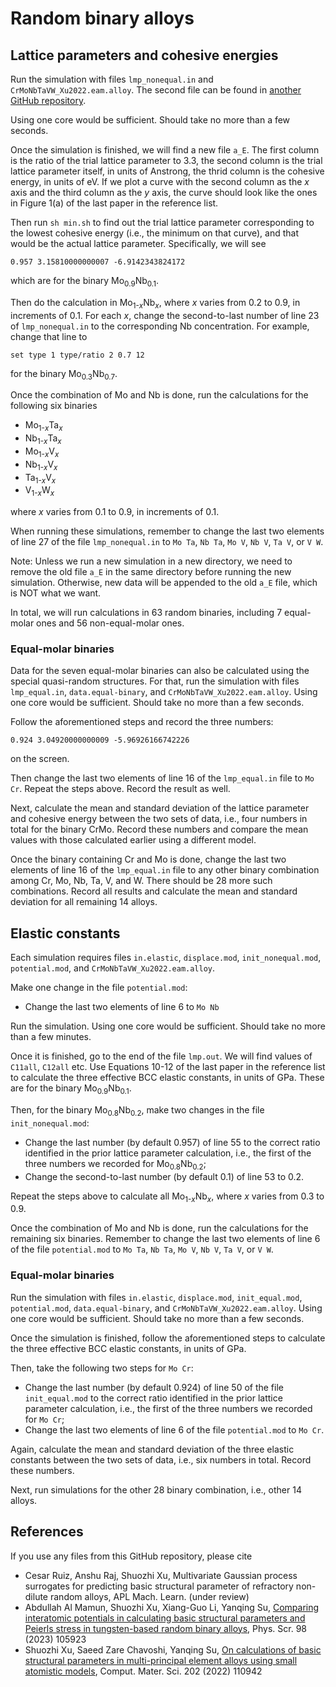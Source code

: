 # Random binary alloys

## Lattice parameters and cohesive energies

Run the simulation with files `lmp_nonequal.in` and `CrMoNbTaVW_Xu2022.eam.alloy`. The second file can be found in [another GitHub repository](https://github.com/shuozhixu/CMS_2022).

Using one core would be sufficient. Should take no more than a few seconds.

Once the simulation is finished, we will find a new file `a_E`. The first column is the ratio of the trial lattice parameter to 3.3, the second column is the trial lattice parameter itself, in units of Anstrong, the thrid column is the cohesive energy, in units of eV. If we plot a curve with the second column as the _x_ axis and the third column as the _y_ axis, the curve should look like the ones in Figure 1(a) of the last paper in the reference list.

Then run `sh min.sh` to find out the trial lattice parameter corresponding to the lowest cohesive energy (i.e., the minimum on that curve), and that would be the actual lattice parameter. Specifically, we will see
	
	0.957 3.15810000000007 -6.9142343824172

which are for the binary Mo<sub>0.9</sub>Nb<sub>0.1</sub>.

Then do the calculation in Mo<sub>1-_x_</sub>Nb<sub>_x_</sub>, where _x_ varies from 0.2 to 0.9, in increments of 0.1. For each _x_, change the second-to-last number of line 23 of `lmp_nonequal.in` to the corresponding Nb concentration. For example, change that line to

	set type 1 type/ratio 2 0.7 12

for the binary Mo<sub>0.3</sub>Nb<sub>0.7</sub>.

Once the combination of Mo and Nb is done, run the calculations for the following six binaries

- Mo<sub>1-_x_</sub>Ta<sub>_x_</sub>
- Nb<sub>1-_x_</sub>Ta<sub>_x_</sub>
- Mo<sub>1-_x_</sub>V<sub>_x_</sub>
- Nb<sub>1-_x_</sub>V<sub>_x_</sub>
- Ta<sub>1-_x_</sub>V<sub>_x_</sub>
- V<sub>1-_x_</sub>W<sub>_x_</sub>

where _x_ varies from 0.1 to 0.9, in increments of 0.1.

When running these simulations, remember to change the last two elements of line 27 of the file `lmp_nonequal.in` to `Mo Ta`, `Nb Ta`, `Mo V`, `Nb V`, `Ta V`, or `V W`.

Note: Unless we run a new simulation in a new directory, we need to remove the old file `a_E` in the same directory before running the new simulation. Otherwise, new data will be appended to the old `a_E` file, which is NOT what we want.

In total, we will run calculations in 63 random binaries, including 7 equal-molar ones and 56 non-equal-molar ones.

### Equal-molar binaries

Data for the seven equal-molar binaries can also be calculated using the special quasi-random structures. For that, run the simulation with files `lmp_equal.in`, `data.equal-binary`, and `CrMoNbTaVW_Xu2022.eam.alloy`. Using one core would be sufficient. Should take no more than a few seconds.

Follow the aforementioned steps and record the three numbers:

	0.924 3.04920000000009 -5.96926166742226

on the screen.

Then change the last two elements of line 16 of the `lmp_equal.in` file to `Mo Cr`. Repeat the steps above. Record the result as well.

Next, calculate the mean and standard deviation of the lattice parameter and cohesive energy between the two sets of data, i.e., four numbers in total for the binary CrMo. Record these numbers and compare the mean values with those calculated earlier using a different model. 

Once the binary containing Cr and Mo is done, change the last two elements of line 16 of the `lmp_equal.in` file to any other binary combination among Cr, Mo, Nb, Ta, V, and W. There should be 28 more such combinations. Record all results and calculate the mean and standard deviation for all remaining 14 alloys.

## Elastic constants

Each simulation requires files `in.elastic`, `displace.mod`, `init_nonequal.mod`, `potential.mod`, and `CrMoNbTaVW_Xu2022.eam.alloy`.

Make one change in the file `potential.mod`:

- Change the last two elements of line 6 to `Mo Nb`

Run the simulation. Using one core would be sufficient. Should take no more than a few minutes.

Once it is finished, go to the end of the file `lmp.out`. We will find values of `C11all`, `C12all` etc. Use Equations 10-12 of the last paper in the reference list to calculate the three effective BCC elastic constants, in units of GPa. These are for the binary Mo<sub>0.9</sub>Nb<sub>0.1</sub>.

Then, for the binary Mo<sub>0.8</sub>Nb<sub>0.2</sub>, make two changes in the file `init_nonequal.mod`:

- Change the last number (by default 0.957) of line 55 to the correct ratio identified in the prior lattice parameter calculation, i.e., the first of the three numbers we recorded for Mo<sub>0.8</sub>Nb<sub>0.2</sub>;
- Change the second-to-last number (by default 0.1) of line 53 to 0.2.

Repeat the steps above to calculate all Mo<sub>1-_x_</sub>Nb<sub>_x_</sub>, where _x_ varies from 0.3 to 0.9.

Once the combination of Mo and Nb is done, run the calculations for the remaining six binaries. Remember to change the last two elements of line 6 of the file `potential.mod` to `Mo Ta`, `Nb Ta`, `Mo V`, `Nb V`, `Ta V`, or `V W`.

### Equal-molar binaries

Run the simulation with files `in.elastic`, `displace.mod`, `init_equal.mod`, `potential.mod`, `data.equal-binary`, and `CrMoNbTaVW_Xu2022.eam.alloy`. Using one core would be sufficient. Should take no more than a few seconds.

Once the simulation is finished, follow the aforementioned steps to calculate the three effective BCC elastic constants, in units of GPa.

Then, take the following two steps for `Mo Cr`:

- Change the last number (by default 0.924) of line 50 of the file `init_equal.mod` to the correct ratio identified in the prior lattice parameter calculation, i.e., the first of the three numbers we recorded for `Mo Cr`;
- Change the last two elements of line 6 of the file `potential.mod` to `Mo Cr`.

Again, calculate the mean and standard deviation of the three elastic constants between the two sets of data, i.e., six numbers in total. Record these numbers.

Next, run simulations for the other 28 binary combination, i.e., other 14 alloys.

## References

If you use any files from this GitHub repository, please cite

- Cesar Ruiz, Anshu Raj, Shuozhi Xu, Multivariate Gaussian process surrogates for predicting basic structural parameter of refractory non-dilute random alloys, APL Mach. Learn. (under review)
- Abdullah Al Mamun, Shuozhi Xu, Xiang-Guo Li, Yanqing Su, [Comparing interatomic potentials in calculating basic structural parameters and Peierls stress in tungsten-based random binary alloys](http://dx.doi.org/10.1088/1402-4896/acf533), Phys. Scr. 98 (2023) 105923
- Shuozhi Xu, Saeed Zare Chavoshi, Yanqing Su, [On calculations of basic structural parameters in multi-principal element alloys using small atomistic models](http://dx.doi.org/10.1016/j.commatsci.2021.110942), Comput. Mater. Sci. 202 (2022) 110942